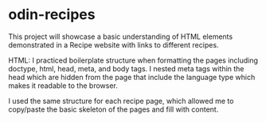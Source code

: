 # odin-recipes
This project will showcase a basic understanding of HTML elements demonstrated in a Recipe website with links to different recipes.

HTML:
I practiced boilerplate structure when formatting the pages including doctype, html, head, meta, and body tags.
I nested meta tags within the head which are hidden from the page that include the language type which makes it readable to the browser.

I used the same structure for each recipe page, which allowed me to copy/paste the basic skeleton of the pages and fill with content.